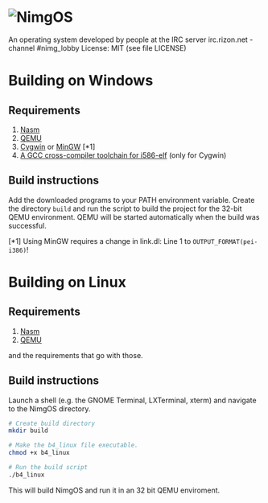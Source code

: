 # ![NimgOS](http://puu.sh/pZokD/0c4a83186e.jpg)
An operating system developed by people at the IRC server irc.rizon.net - channel #nimg_lobby
License: MIT (see file LICENSE)

# Building on Windows
Requirements
------------

1. [Nasm](http://www.nasm.us)
2. [QEMU](http://wiki.qemu.org/Main_Page)
3. [Cygwin](https://www.cygwin.com/) or [MinGW](http://mingw.org/) [*1]
4. [A GCC cross-compiler toolchain for i586-elf](https://www.mediafire.com/folder/drj2bx193eiay/i586-elf-gcc) (only for Cygwin)

Build instructions
------------------

Add the downloaded programs to your PATH environment variable.
Create the directory `build` and run the script to build the project for the 32-bit QEMU environment.
QEMU will be started automatically when the build was successful.

[*1] Using MinGW requires a change in link.dl: Line 1 to `OUTPUT_FORMAT(pei-i386)`!


# Building on Linux
Requirements
------------

1. [Nasm](http://www.nasm.us)
2. [QEMU](http://wiki.qemu.org/Main_Page)

and the requirements that go with those.

Build instructions
------------------

Launch a shell (e.g. the GNOME Terminal, LXTerminal, xterm) and navigate to the NimgOS directory.

```bash
# Create build directory
mkdir build

# Make the b4_linux file executable.
chmod +x b4_linux

# Run the build script
./b4_linux
```

This will build NimgOS and run it in an 32 bit QEMU enviroment.
